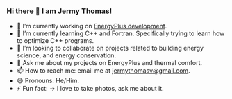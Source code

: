 ### Hi there 👋 I am Jermy Thomas!


- 🔭 I’m currently working on [EnergyPlus development](https://github.com/NREL/EnergyPlus).
- 🌱 I’m currently learning C++ and Fortran.  Specifically trying to learn how to optimize C++ programs. 
- 👯 I’m looking to collaborate on projects related to building energy science, and energy conservation.
- 💬 Ask me about my projects on EnergyPlus and thermal comfort. 
- 📫 How to reach me: email me at jermythomasv@gmail.com. 
- 😄 Pronouns: He/Him. 
- ⚡ Fun fact: -> I love to take photos, ask me about it. 
